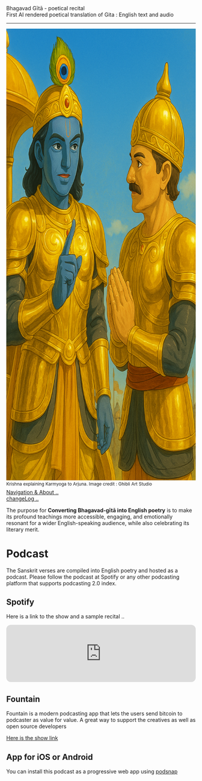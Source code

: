 
<div class="cover-huge"> Bhagavad Gītā - poetical recital</div>

<div class="centered"> First AI rendered poetical translation of Gita : English text and audio </div>

----

<div class="centered">
    <img src="./gitaRendition.png" alt="Gita Rendition" class="responsive"
    width = "1600"
    height = "1200" />
    
</div>
<div class="cover-small"><sup>Krishna explaining Karmyoga to Arjuna. Image credit : Ghibli Art Studio</sup></div>
<div class="cover-small">
  <div class="centered">
      <a href="./how.md">Navigation & About .. </a>
  </div>
</div>
<div class="cover-small">
  <div class="centered">
      <a href="./changeLog.md">changeLog .. </a>
  </div>
</div>

<div class="cover-medium">
  <div class="centered">
</div>
</div>



The purpose for **Converting Bhagavad-gītā into English poetry**  is to make its profound teachings more accessible, engaging, and emotionally resonant for a wider English-speaking audience, while also celebrating its literary merit.

# Podcast

The Sanskrit verses are compiled into English poetry and hosted as a podcast. Please follow the podcast at Spotify or any other podcasting platform that supports podcasting 2.0 index.

## Spotify

Here is a link to the show and a sample recital ..

<iframe style="border-radius:12px" src="https://open.spotify.com/embed/show/0FHORcEQ2D6WCk4pTbmZBb?utm_source=generator" width="100%" height="152" frameBorder="0" allowfullscreen="" allow="autoplay; clipboard-write; encrypted-media; fullscreen; picture-in-picture" loading="lazy"></iframe>


## Fountain

Fountain is a modern podcasting app that lets the users send bitcoin to podcaster as value for value. A great way to support the creatives as well as open source developers

[Here is the show link]( https://fountain.fm/show/RHSFZsKQoCZYJw6pURzp)

## App for iOS or Android

You can install this podcast as a progressive web app using [podsnap](https://podsnap.onrender.com/app/?show_id=7267041)
